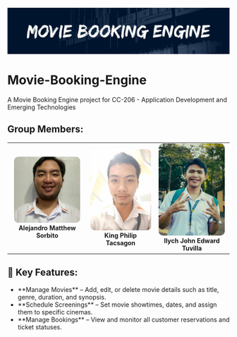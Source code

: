 <p align="center"><img src="assets/images/Banner.png" width="900" alt="Movie Booking Engine banner"></p>

# Movie-Booking-Engine

A Movie Booking Engine project for CC-206 - Application Development and Emerging Technologies

<h2>Group Members:</h2>
<table align="center">
  <tr>
    <td align="center">
      <img src="assets/images/Sorbito.jpg" alt="Alejandro Matthew Sorbito" width="150" style="border-radius:10px;"><br>
      <strong>Alejandro Matthew Sorbito</strong>
    </td>
    <td align="center">
      <img src="assets/images/tacsagon.jpg" alt="King Philip Tacsagon" width="150" style="border-radius:10px;"><br>
      <strong>King Philip Tacsagon</strong>
    </td>
    <td align="center">
      <img src="assets/images/tuvilla.jpg" alt="Ilych John Edward Tuvilla" width="150" style="border-radius:10px;"><br>
      <strong>Ilych John Edward Tuvilla</strong>
    </td>
  </tr>
</table>

<h2>🔑 Key Features:</h2>
<ul>
<li>**Manage Movies** – Add, edit, or delete movie details such as title, genre, duration, and synopsis.</li>
<li>**Schedule Screenings** – Set movie showtimes, dates, and assign them to specific cinemas.</li>
<li>**Manage Bookings** – View and monitor all customer reservations and ticket statuses.</li>
</ul>